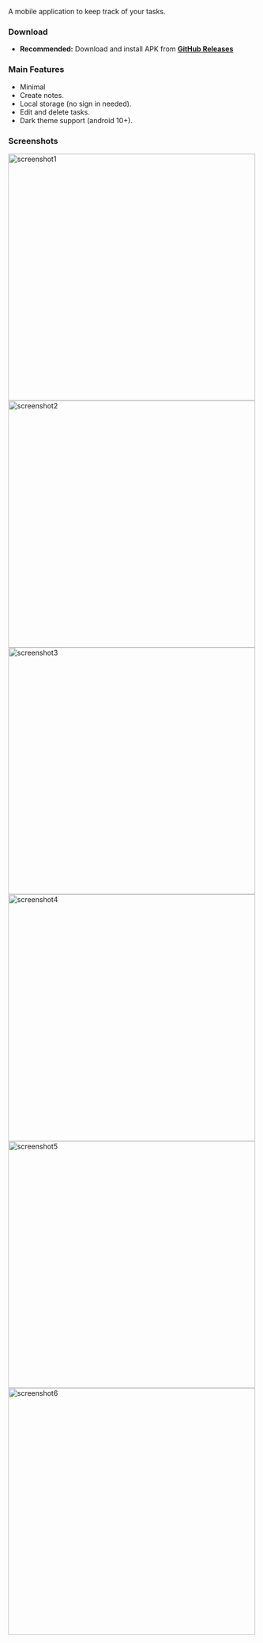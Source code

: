 A mobile application to keep track of your tasks.

### Download

- **Recommended:** Download and install APK from **[GitHub Releases](https://github.com/aswin-asokan/To-Do/releases/tag/v1.1.0)**

### Main Features

* Minimal
* Create notes.
* Local storage (no sign in needed).
* Edit and delete tasks.
* Dark theme support (android 10+).

### Screenshots
<div>
  <img src="https://github.com/aswin-asokan/To-Do/assets/86108610/aa69318b-8eda-495c-a548-ad21c5cde35a" alt="screenshot1" height="500">
  <img src="https://github.com/aswin-asokan/To-Do/assets/86108610/7a2c6d4c-e692-4b97-bbbf-3d0be3890d70" alt="screenshot2" height="500">
  <img src="https://github.com/aswin-asokan/To-Do/assets/86108610/21e3d72e-cedd-4c6d-a04b-025affb69f1b" alt="screenshot3" height="500">
  <img src="https://github.com/aswin-asokan/To-Do/assets/86108610/1c50bf1b-d00c-4358-a2ff-6a7d9b82ffc8" alt="screenshot4" height="500">
  <img src="https://github.com/aswin-asokan/To-Do/assets/86108610/9e4f9691-ced0-4950-8e1d-32cd3a533d68" alt="screenshot5" height="500">
  <img src="https://github.com/aswin-asokan/To-Do/assets/86108610/a8df87a7-91ac-4862-a940-5217a3e2ad09" alt="screenshot6" height="500">
</div>
